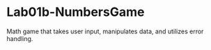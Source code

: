 # Lab01b-NumbersGame
Math game that takes user input, manipulates data, and utilizes error handling.
